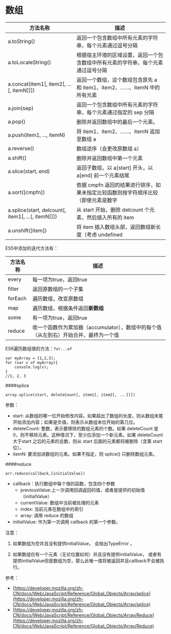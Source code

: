 # 数组
| 方法名称 | 描述 |
| -- | -- |
| a.toString() | 返回一个包含数组中所有元素的字符串，每个元素通过逗号分隔 |
| a.toLocaleString() | 根据宿主环境的区域设置，返回一个包含数组中所有元素的字符串，每个元素通过逗号分隔 |
| a.concat(item1[, item2[, ...[, itemN]]]) | 返回一个数组，这个数组包含原先 a 和 item1、item2、……、itemN 中的所有元素 |
| a.join(sep) | 返回一个包含数组中所有元素的字符串，每个元素通过指定的 sep 分隔 |
| a.pop() | 删除并返回数组中的最后一个元素。 |
| a.push(item1, ..., itemN) | 将 item1、item2、……、itemN 追加至数组 a |
| a.reverse() | 数组逆序（会更改原数组 a） |
| a.shift() | 删除并返回数组中第一个元素 |
| a.slice(start, end) | 返回子数组，以 a[start] 开头，以 a[end] 前一个元素结尾 |
| a.sort([cmpfn]) | 	依据 cmpfn 返回的结果进行排序，如果未指定比较函数则按字符顺序比较（即使元素是数字 |
| a.splice(start, delcount[, item1[, ...[, itemN]]]) | 从 start 开始，删除 delcount 个元素，然后插入所有的 item |
| a.unshift([item]) | 将 item 插入数组头部，返回数组新长度（考虑 undefined |

ES5中添加的迭代方法有：

| 方法名称 | 描述 |
| -- | -- |
| every | 每一项为true，返回true |
| filter | 返回原数组的一个子集 |
| forEach | 遍历数组，改变原数组 |
| map | 遍历数组，根据条件返回**新数组** |
| some | 有一项为true，返回true |
| reduce| 收一个函数作为累加器（accumulator），数组中的每个值（从左到右）开始合并，最终为一个值 |

ES6遍历数组值的方法：```for...of```

    var myArray = [1,2,3];
    for (var v of myArray){	
        console.log(v);
    }
    //1, 2, 3

####splice

    array.splice(start, deleteCount[, item1[, item2[, ...]]])

参数：

* start: 从数组的哪一位开始修改内容。如果超出了数组的长度，则从数组末尾开始添加内容；如果是负值，则表示从数组末位开始的第几位。
* deleteCount: 整数，表示要移除的数组元素的个数。如果 deleteCount 是 0，则不移除元素。这种情况下，至少应添加一个新元素。如果 deleteCount 大于start 之后的元素的总数，则从 start 后面的元素都将被删除（含第 start 位）。
* itemN: 要添加进数组的元素。如果不指定，则 splice() 只删除数组元素。

####reduce

    arr.reduce(callback,[initialValue])

* callback：执行数组中每个值的函数，包含四个参数
  * previousValue:上一次调用回调返回的值，或者是提供的初始值（initialValue）
  * currentValue: 数组中当前被处理的元素
  * index: 当前元素在数组中的索引
  * array: 调用 reduce 的数组
* initialValue: 作为第一次调用 callback 的第一个参数。

注意：

1. 如果数组为空并且没有提供initialValue， 会抛出TypeError 。

2. 如果数组仅有一个元素（无论位置如何）并且没有提供initialValue， 或者有提供initialValue但是数组为空，那么此唯一值将被返回并且callback不会被执行。

参考：
* [https://developer.mozilla.org/zh-CN/docs/Web/JavaScript/Reference/Global_Objects/Array/splice](https://developer.mozilla.org/zh-CN/docs/Web/JavaScript/Reference/Global_Objects/Array/splice)
* [https://developer.mozilla.org/zh-CN/docs/Web/JavaScript/Reference/Global_Objects/Array/Reduce](https://developer.mozilla.org/zh-CN/docs/Web/JavaScript/Reference/Global_Objects/Array/Reduce)
